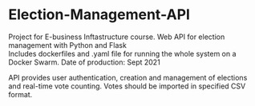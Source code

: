 # Election-Management-API
Project for E-business Inftastructure	course. Web API for election management with Python and Flask<br>
Includes dockerfiles and .yaml file for running the whole system on a Docker Swarm.
Date of production: Sept 2021

API provides user authentication, creation and management of elections and real-time vote counting. Votes should be imported in specified CSV format.
